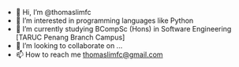 - 👋 Hi, I’m @thomaslimfc
- 👀 I’m interested in programming languages like Python
- 🌱 I’m currently studying BCompSc (Hons) in Software Engineering [TARUC Penang Branch Campus]
- 💞️ I’m looking to collaborate on ...
- 📫 How to reach me thomaslimfc@gmail.com

<!---
thomaslimfc/thomaslimfc is a ✨ special ✨ repository because its `README.md` (this file) appears on your GitHub profile.
You can click the Preview link to take a look at your changes.
--->

